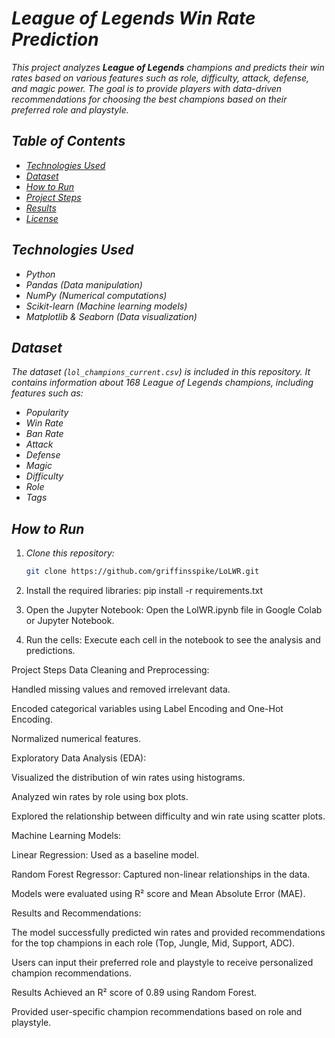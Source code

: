 # *League of Legends Win Rate Prediction*

*This project analyzes **League of Legends** champions and predicts their win rates based on various features such as role, difficulty, attack, defense, and magic power. The goal is to provide players with data-driven recommendations for choosing the best champions based on their preferred role and playstyle.*

## *Table of Contents*
- *[Technologies Used](#technologies-used)*
- *[Dataset](#dataset)*
- *[How to Run](#how-to-run)*
- *[Project Steps](#project-steps)*
- *[Results](#results)*
- *[License](#license)*

## *Technologies Used*
- *Python*
- *Pandas (Data manipulation)*
- *NumPy (Numerical computations)*
- *Scikit-learn (Machine learning models)*
- *Matplotlib & Seaborn (Data visualization)*

## *Dataset*
*The dataset (`lol_champions_current.csv`) is included in this repository. It contains information about 168 League of Legends champions, including features such as:*
- *Popularity*
- *Win Rate*
- *Ban Rate*
- *Attack*
- *Defense*
- *Magic*
- *Difficulty*
- *Role*
- *Tags*

## *How to Run*
1. *Clone this repository:*
   ```bash
   git clone https://github.com/griffinsspike/LoLWR.git

2. Install the required libraries: pip install -r requirements.txt

3. Open the Jupyter Notebook: Open the LolWR.ipynb file in Google Colab or Jupyter Notebook.

4. Run the cells: Execute each cell in the notebook to see the analysis and predictions.

Project Steps
Data Cleaning and Preprocessing:

Handled missing values and removed irrelevant data.

Encoded categorical variables using Label Encoding and One-Hot Encoding.

Normalized numerical features.

Exploratory Data Analysis (EDA):

Visualized the distribution of win rates using histograms.

Analyzed win rates by role using box plots.

Explored the relationship between difficulty and win rate using scatter plots.

Machine Learning Models:

Linear Regression: Used as a baseline model.

Random Forest Regressor: Captured non-linear relationships in the data.

Models were evaluated using R² score and Mean Absolute Error (MAE).

Results and Recommendations:

The model successfully predicted win rates and provided recommendations for the top champions in each role (Top, Jungle, Mid, Support, ADC).

Users can input their preferred role and playstyle to receive personalized champion recommendations.

Results
Achieved an R² score of 0.89 using Random Forest.

Provided user-specific champion recommendations based on role and playstyle.
